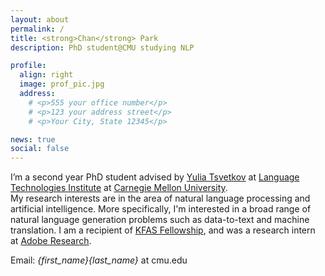 ```yaml
---
layout: about
permalink: /
title: <strong>Chan</strong> Park
description: PhD student@CMU studying NLP

profile:
  align: right
  image: prof_pic.jpg
  address:
    # <p>555 your office number</p>
    # <p>123 your address street</p>
    # <p>Your City, State 12345</p>

news: true
social: false
---
```


I’m a second year PhD student advised by [Yulia Tsvetkov](https://www.cs.cmu.edu/~ytsvetko/) at [Language Technologies Institute](https://www.lti.cs.cmu.edu) at [Carnegie Mellon University](https://www.cmu.edu).  
My research interests are in the area of natural language processing and artificial intelligence.
More specifically, I'm interested in a broad range of natural language generation problems such as data-to-text and machine translation.
I am a recipient of [KFAS Fellowship](http://kfas.or.kr/?pCulture=en), and was a research intern at [Adobe Research](https://research.adobe.com). 

Email: *{first_name}{last_name}* at cmu.edu